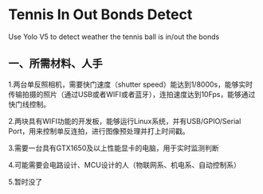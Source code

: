 # Tennis In Out Bonds Detect

Use Yolo V5 to detect weather the tennis ball is in/out the bonds

## 一、所需材料、人手

1.两台单反照相机，需要快门速度（shutter speed）能达到1/8000s，能够实时传输拍摄的照片（通过USB或者WIFI或者蓝牙），连拍速度达到10Fps，能够通过快门线控制。

2.两块具有WIFI功能的开发板，能够运行Linux系统，并有USB/GPIO/Serial Port，用来控制单反连拍，进行图像预处理并打上时间戳。

3.需要一台具有GTX1650及以上性能显卡的电脑，用于实时监测判断

4.可能需要会电路设计、MCU设计的人（物联网系、机电系、自动控制系）

5.暂时没了
